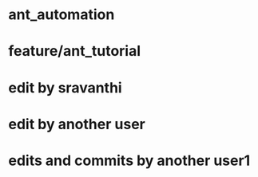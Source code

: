 # ant_automation
# feature/ant_tutorial
# edit by sravanthi
# edit by another user
# edits and commits by another user1
